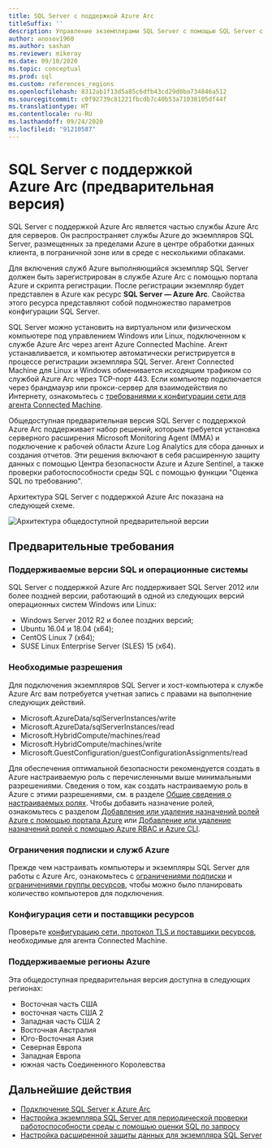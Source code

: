 ```yaml
---
title: SQL Server с поддержкой Azure Arc
titleSuffix: ''
description: Управление экземплярами SQL Server с помощью SQL Server с поддержкой Azure Arc
author: anosov1960
ms.author: sashan
ms.reviewer: mikeray
ms.date: 09/10/2020
ms.topic: conceptual
ms.prod: sql
ms.custom: references_regions
ms.openlocfilehash: 8312ab1f13d5a85c6dfb43cd29d0ba734846a512
ms.sourcegitcommit: c0f92739c81221fbcdb7c40b53a71038105df44f
ms.translationtype: HT
ms.contentlocale: ru-RU
ms.lasthandoff: 09/24/2020
ms.locfileid: "91210587"
---
```

# <a name="azure-arc-enabled-sql-server-preview"></a>SQL Server с поддержкой Azure Arc (предварительная версия)

SQL Server с поддержкой Azure Arc является частью службы Azure Arc для серверов. Он распространяет службы Azure до экземпляров SQL Server, размещенных за пределами Azure в центре обработки данных клиента, в пограничной зоне или в среде с несколькими облаками.

Для включения служб Azure выполняющийся экземпляр SQL Server должен быть зарегистрирован в службе Azure Arc с помощью портала Azure и скрипта регистрации. После регистрации экземпляр будет представлен в Azure как ресурс __SQL Server — Azure Arc__. Свойства этого ресурса представляют собой подмножество параметров конфигурации SQL Server.

SQL Server можно установить на виртуальном или физическом компьютере под управлением Windows или Linux, подключенном к службе Azure Arc через агент Azure Connected Machine. Агент устанавливается, и компьютер автоматически регистрируется в процессе регистрации экземпляра SQL Server. Агент Connected Machine для Linux и Windows обменивается исходящим трафиком со службой Azure Arc через TCP-порт 443. Если компьютер подключается через брандмауэр или прокси-сервер для взаимодействия по Интернету, ознакомьтесь с [требованиями к конфигурации сети для агента Connected Machine](/azure/azure-arc/servers/agent-overview#prerequisites).

Общедоступная предварительная версия SQL Server с поддержкой Azure Arc поддерживает набор решений, которым требуется установка серверного расширения Microsoft Monitoring Agent (MMA) и подключение к рабочей области Azure Log Analytics для сбора данных и создания отчетов. Эти решения включают в себя расширенную защиту данных с помощью Центра безопасности Azure и Azure Sentinel, а также проверки работоспособности среды SQL с помощью функции "Оценка SQL по требованию".

Архитектура SQL Server с поддержкой Azure Arc показана на следующей схеме.

![Архитектура общедоступной предварительной версии](media/overview/pubic-preview-architecture.png)

## <a name="prerequisites"></a>Предварительные требования

### <a name="supported-sql-versions-and-operating-systems"></a>Поддерживаемые версии SQL и операционные системы

SQL Server с поддержкой Azure Arc поддерживает SQL Server 2012 или более поздней версии, работающий в одной из следующих версий операционных систем Windows или Linux:

- Windows Server 2012 R2 и более поздних версий;
- Ubuntu 16.04 и 18.04 (x64);
- CentOS Linux 7 (x64);
- SUSE Linux Enterprise Server (SLES) 15 (x64).

### <a name="required-permissions"></a>Необходимые разрешения

Для подключения экземпляров SQL Server и хост-компьютера к службе Azure Arc вам потребуется учетная запись с правами на выполнение следующих действий.
   * Microsoft.AzureData/sqlServerInstances/write
   * Microsoft.AzureData/sqlServerInstances/read
   * Microsoft.HybridCompute/machines/read
   * Microsoft.HybridCompute/machines/write
   * Microsoft.GuestConfiguration/guestConfigurationAssignments/read

Для обеспечения оптимальной безопасности рекомендуется создать в Azure настраиваемую роль с перечисленными выше минимальными разрешениями. Сведения о том, как создать настраиваемую роль в Azure с этими разрешениями, см. в разделе [Общие сведения о настраиваемых ролях](https://docs.microsoft.com/azure/active-directory/users-groups-roles/roles-custom-overview). Чтобы добавить назначение ролей, ознакомьтесь с разделом [Добавление или удаление назначений ролей Azure с помощью портала Azure](https://docs.microsoft.com/azure/role-based-access-control/role-assignments-portal) или [Добавление или удаление назначений ролей с помощью Azure RBAC и Azure CLI](https://docs.microsoft.com/azure/role-based-access-control/role-assignments-cli).

### <a name="azure-subscription-and-service-limits"></a>Ограничения подписки и служб Azure

Прежде чем настраивать компьютеры и экземпляры SQL Server для работы с Azure Arc, ознакомьтесь с [ограничениями подписки](/azure/azure-resource-manager/management/azure-subscription-service-limits#subscription-limits) и [ограничениями группы ресурсов](/azure/azure-resource-manager/management/azure-subscription-service-limits#resource-group-limits), чтобы можно было планировать количество компьютеров для подключения.

### <a name="networking-configuration-and-resource-providers"></a>Конфигурация сети и поставщики ресурсов

Проверьте [конфигурацию сети, протокол TLS и поставщики ресурсов](/azure/azure-arc/servers/agent-overview#prerequisites), необходимые для агента Connected Machine.

### <a name="supported-azure-regions"></a>Поддерживаемые регионы Azure

Эта общедоступная предварительная версия доступна в следующих регионах:
- Восточная часть США
- восточная часть США 2
- Западная часть США 2
- Восточная Австралия
- Юго-Восточная Азия
- Северная Европа
- Западная Европа
- южная часть Соединенного Королевства

## <a name="next-steps"></a>Дальнейшие действия

- [Подключение SQL Server к Azure Arc](connect.md)
- [Настройка экземпляра SQL Server для периодической проверки работоспособности среды с помощью оценки SQL по запросу](assess.md)
- [Настройка расширенной защиты данных для экземпляра SQL Server](configure-advanced-data-security.md)
